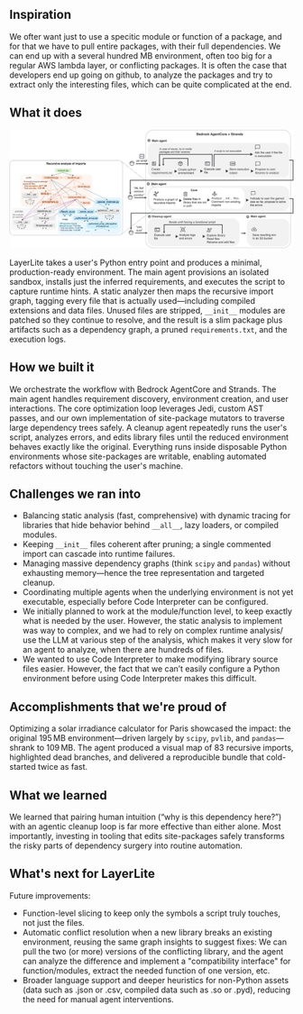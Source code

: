 ## Inspiration

We ofter want just to use a specitic module or function of a package, and for that we have to pull entire packages, with their full dependencies. We can end up with a several hundred MB environment, often too big for a regular AWS lambda layer, or conflicting packages. It is often the case that developers end up going on github, to analyze the packages and try to extract only the interesting files, which can be quite complicated at the end.

## What it does

![Architecture](https://raw.githubusercontent.com/QuentinFuxa/LayerLite/refs/heads/main/architecture_aws.png)

LayerLite takes a user's Python entry point and produces a minimal, production-ready environment. The main agent provisions an isolated sandbox, installs just the inferred requirements, and executes the script to capture runtime hints. A static analyzer then maps the recursive import graph, tagging every file that is actually used—including compiled extensions and data files. Unused files are stripped, `__init__` modules are patched so they continue to resolve, and the result is a slim package plus artifacts such as a dependency graph, a pruned `requirements.txt`, and the execution logs.

## How we built it

We orchestrate the workflow with Bedrock AgentCore and Strands. The main agent handles requirement discovery, environment creation, and user interactions. The core optimization loop leverages Jedi, custom AST passes, and our own implementation of site-package mutators to traverse large dependency trees safely.
A cleanup agent repeatedly runs the user's script, analyzes errors, and edits library files until the reduced environment behaves exactly like the original. Everything runs inside disposable Python environments whose site-packages are writable, enabling automated refactors without touching the user's machine.

## Challenges we ran into

- Balancing static analysis (fast, comprehensive) with dynamic tracing for libraries that hide behavior behind `__all__`, lazy loaders, or compiled modules.
- Keeping `__init__` files coherent after pruning; a single commented import can cascade into runtime failures.
- Managing massive dependency graphs (think `scipy` and `pandas`) without exhausting memory—hence the tree representation and targeted cleanup.
- Coordinating multiple agents when the underlying environment is not yet executable, especially before Code Interpreter can be configured.
- We initially planned to work at the module/function level, to keep exactly what is needed by the user. However, the static analysis to implement was way to complex, and we had to rely on complex runtime analysis/ use the LLM at various step of the analysis, which makes it very slow for an agent to analyze, when there are hundreds of files.
- We wanted to use Code Interpreter to make modifying library source files easier. However, the fact that we can’t easily configure a Python environment before using Code Interpreter makes this difficult.

## Accomplishments that we're proud of

Optimizing a solar irradiance calculator for Paris showcased the impact: the original 195 MB environment—driven largely by `scipy`, `pvlib`, and `pandas`—shrank to 109 MB. The agent produced a visual map of 83 recursive imports, highlighted dead branches, and delivered a reproducible bundle that cold-started twice as fast.

## What we learned

We learned that pairing human intuition (“why is this dependency here?”) with an agentic cleanup loop is far more effective than either alone. Most importantly, investing in tooling that edits site-packages safely transforms the risky parts of dependency surgery into routine automation.

## What's next for LayerLite

Future improvements:
- Function-level slicing to keep only the symbols a script truly touches, not just the files.
- Automatic conflict resolution when a new library breaks an existing environment, reusing the same graph insights to suggest fixes: We can pull the two (or more) versions of the conflicting library, and the agent can analyze the difference and implement a "compatibility interface" for function/modules, extract the needed function of one version, etc.
- Broader language support and deeper heuristics for non-Python assets (data such as .json or .csv, compiled data such as .so or .pyd), reducing the need for manual agent interventions.
